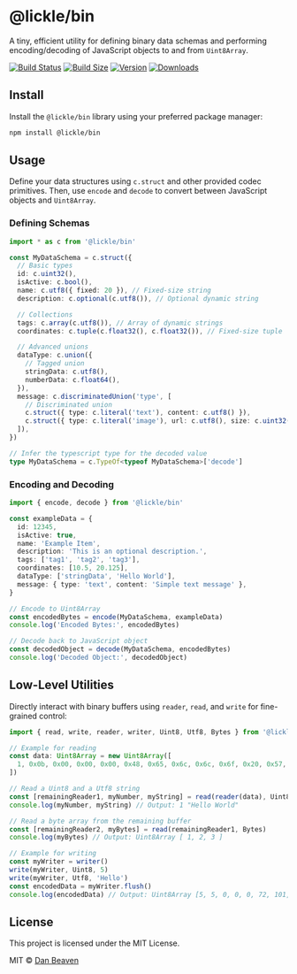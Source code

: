# @lickle/bin

A tiny, efficient utility for defining binary data schemas and performing encoding/decoding of JavaScript objects to and from `Uint8Array`.

[![Build Status](https://img.shields.io/github/actions/workflow/status/Pingid/lickle-bin/test.yml?branch=main&style=flat&colorA=000000&colorB=000000)](https://github.com/Pingid/lickle-bin/actions?query=workflow:Test)
[![Build Size](https://img.shields.io/bundlephobia/minzip/@lickle/bin?label=bundle%20size&style=flat&colorA=000000&colorB=000000)](https://bundlephobia.com/result?p=@lickle/bin)
[![Version](https://img.shields.io/npm/v/@lickle/bin?style=flat&colorA=000000&colorB=000000)](https://www.npmjs.com/package/@lickle/bin)
[![Downloads](https://img.shields.io/npm/dt/@lickle/bin.svg?style=flat&colorA=000000&colorB=000000)](https://www.npmjs.com/package/@lickle/bin)

## Install

Install the `@lickle/bin` library using your preferred package manager:

```bash
npm install @lickle/bin
```

## Usage

Define your data structures using `c.struct` and other provided codec primitives. Then, use `encode` and `decode` to convert between JavaScript objects and `Uint8Array`.

### Defining Schemas

```typescript
import * as c from '@lickle/bin'

const MyDataSchema = c.struct({
  // Basic types
  id: c.uint32(),
  isActive: c.bool(),
  name: c.utf8({ fixed: 20 }), // Fixed-size string
  description: c.optional(c.utf8()), // Optional dynamic string

  // Collections
  tags: c.array(c.utf8()), // Array of dynamic strings
  coordinates: c.tuple(c.float32(), c.float32()), // Fixed-size tuple

  // Advanced unions
  dataType: c.union({
    // Tagged union
    stringData: c.utf8(),
    numberData: c.float64(),
  }),
  message: c.discriminatedUnion('type', [
    // Discriminated union
    c.struct({ type: c.literal('text'), content: c.utf8() }),
    c.struct({ type: c.literal('image'), url: c.utf8(), size: c.uint32() }),
  ]),
})

// Infer the typescript type for the decoded value
type MyDataSchema = c.TypeOf<typeof MyDataSchema>['decode']
```

### Encoding and Decoding

```typescript
import { encode, decode } from '@lickle/bin'

const exampleData = {
  id: 12345,
  isActive: true,
  name: 'Example Item',
  description: 'This is an optional description.',
  tags: ['tag1', 'tag2', 'tag3'],
  coordinates: [10.5, 20.125],
  dataType: ['stringData', 'Hello World'],
  message: { type: 'text', content: 'Simple text message' },
}

// Encode to Uint8Array
const encodedBytes = encode(MyDataSchema, exampleData)
console.log('Encoded Bytes:', encodedBytes)

// Decode back to JavaScript object
const decodedObject = decode(MyDataSchema, encodedBytes)
console.log('Decoded Object:', decodedObject)
```

## Low-Level Utilities

Directly interact with binary buffers using `reader`, `read`, and `write` for fine-grained control:

```typescript
import { read, write, reader, writer, Uint8, Utf8, Bytes } from '@lickle/bin'

// Example for reading
const data: Uint8Array = new Uint8Array([
  1, 0x0b, 0x00, 0x00, 0x00, 0x48, 0x65, 0x6c, 0x6c, 0x6f, 0x20, 0x57, 0x6f, 0x72, 0x6c, 0x64, 0x01, 0x02, 0x03,
])

// Read a Uint8 and a Utf8 string
const [remainingReader1, myNumber, myString] = read(reader(data), Uint8, Utf8)
console.log(myNumber, myString) // Output: 1 "Hello World"

// Read a byte array from the remaining buffer
const [remainingReader2, myBytes] = read(remainingReader1, Bytes)
console.log(myBytes) // Output: Uint8Array [ 1, 2, 3 ]

// Example for writing
const myWriter = writer()
write(myWriter, Uint8, 5)
write(myWriter, Utf8, 'Hello')
const encodedData = myWriter.flush()
console.log(encodedData) // Output: Uint8Array [5, 5, 0, 0, 0, 72, 101, 108, 108, 111]
```

## License

This project is licensed under the MIT License.

MIT © [Dan Beaven](https://github.com/Pingid)
